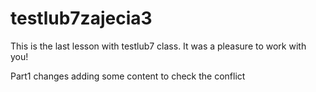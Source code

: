 # testlub7zajecia3

This is the last lesson with testlub7 class. It was a pleasure to work with you! 

Part1 changes 
adding some content to check the conflict
